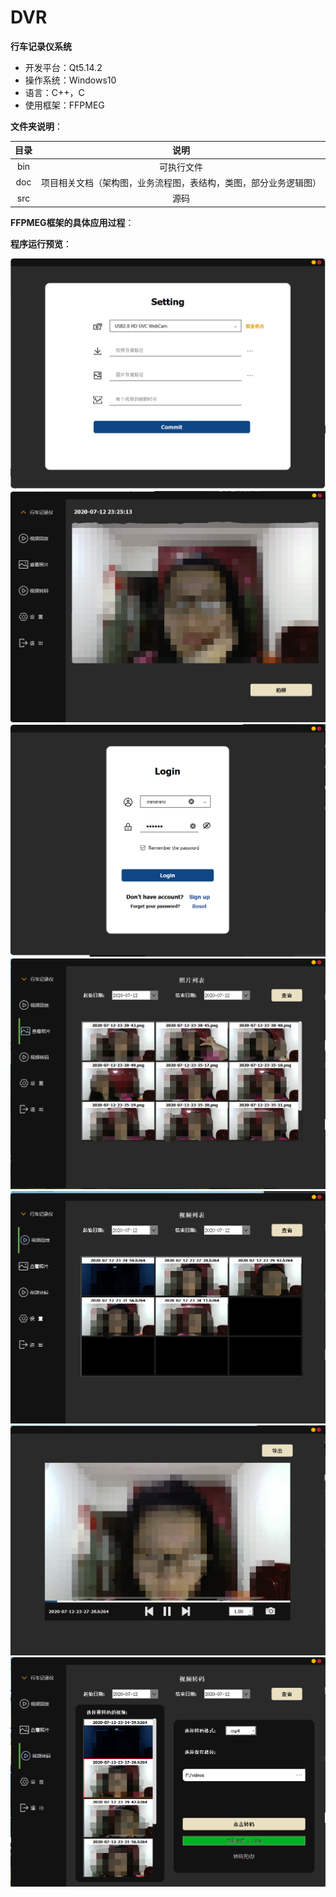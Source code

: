 # DVR
**行车记录仪系统**

- 开发平台：Qt5.14.2
- 操作系统：Windows10
- 语言：C++，C
- 使用框架：FFPMEG

**文件夹说明**：

| 目录 |                             说明                             |
| :--: | :----------------------------------------------------------: |
| bin  |                          可执行文件                          |
| doc  | 项目相关文档（架构图，业务流程图，表结构，类图，部分业务逻辑图） |
| src  |                             源码                             |

**FFPMEG框架的具体应用过程**：

[1]: https://wukurua.github.io/2020/05/31/FFMPEG%E6%A1%86%E6%9E%B6%E5%AD%A6%E4%B9%A0-(1)%E7%AE%80%E4%BB%8B%E5%92%8C%E7%8E%AF%E5%A2%83%E5%AE%89%E8%A3%85/	"FFMPEG框架学习——(1)简介和环境安装"

[2]: https://wukurua.github.io/2020/06/05/FFMPEG%E6%A1%86%E6%9E%B6%E5%AD%A6%E4%B9%A0-(2)%E8%A7%86%E9%A2%91%E7%9A%84%E6%8F%90%E5%8F%96%E5%92%8C%E8%A7%A3%E7%A0%81/	"FFMPEG框架学习——(2)视频的提取和解码"

[3]: https://wukurua.github.io/2020/06/12/FFMPEG%E6%A1%86%E6%9E%B6%E5%AD%A6%E4%B9%A0-(3)%E8%A7%86%E9%A2%91%E7%BC%96%E7%A0%81/	"FFMPEG框架学习——(3)视频编码"

[4]: https://wukurua.github.io/2020/06/14/FFMPEG%E6%A1%86%E6%9E%B6%E5%AD%A6%E4%B9%A0-(4)%E8%A7%86%E9%A2%91%E8%BD%AC%E7%A0%81/	"FFMPEG框架学习——(4)视频转码"

[5]: https://wukurua.github.io/2020/06/16/FFMPEG%E6%A1%86%E6%9E%B6%E5%AD%A6%E4%B9%A0-(5)%E6%91%84%E5%83%8F%E5%A4%B4/	"FFMPEG框架学习——(5)采集摄像头数据并保存为mp4文件"

[6]: https://wukurua.github.io/2020/06/18/FFMPEG%E6%A1%86%E6%9E%B6%E5%AD%A6%E4%B9%A0-(6)windows%E7%8E%AF%E5%A2%83%E4%B8%8B%E7%9A%84%E9%85%8D%E7%BD%AE/	"FFMPEG框架学习——(6)windows环境下的配置"


**程序运行预览**：

<img src="doc\运行结果预览\20200712232359.png" alt="20200712232359" style="zoom:67%;" />

<img src="doc\运行结果预览\20200712232658.png" alt="20200712232658" style="zoom: 67%;" />

<img src="doc\运行结果预览\20200712232747.png" alt="20200712232747" style="zoom:67%;" />

<img src="doc\运行结果预览\20200712234455.png" alt="20200712234455" style="zoom:67%;" />

<img src="doc\运行结果预览\20200712234523.png" alt="20200712234523" style="zoom:67%;" />

<img src="doc\运行结果预览\20200712234538.png" alt="20200712234538" style="zoom:67%;" />

<img src="doc\运行结果预览\20200712234556.png" alt="20200712234556" style="zoom:67%;" />